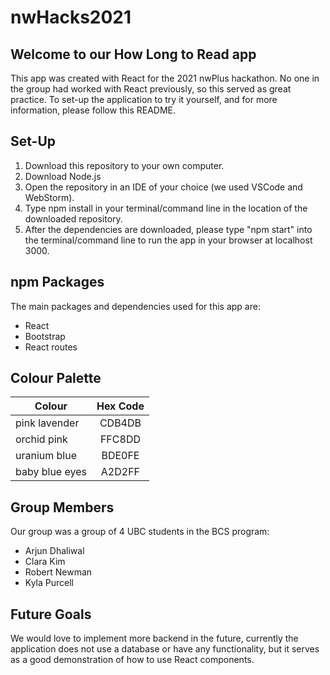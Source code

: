 # nwHacks2021

## Welcome to our How Long to Read app
This app was created with React for the 2021 nwPlus hackathon. No one in the group had worked with React previously, so this served as great practice. To set-up the application to try it yourself, and for more information, please follow this README.

## Set-Up
1. Download this repository to your own computer.
2. Download Node.js
3. Open the repository in an IDE of your choice (we used VSCode and WebStorm).
4. Type npm install in your terminal/command line in the location of the downloaded repository.
5. After the dependencies are downloaded, please type "npm start" into the terminal/command line to run the app in your browser at localhost 3000.

## npm Packages
The main packages and dependencies used for this app are:
- React
- Bootstrap
- React routes

## Colour Palette

| Colour        | Hex Code           |
| ------------- |:-------------:| 
| pink lavender     | CDB4DB | 
| orchid pink    | FFC8DD     |   
| uranium blue | BDE0FE      |
| baby blue eyes | A2D2FF |

## Group Members
Our group was a group of 4 UBC students in the BCS program:
- Arjun Dhaliwal
- Clara Kim
- Robert Newman
- Kyla Purcell

## Future Goals
We would love to implement more backend in the future, currently the application does not use a database or have any functionality, but it serves as a good demonstration of how to use React components.
